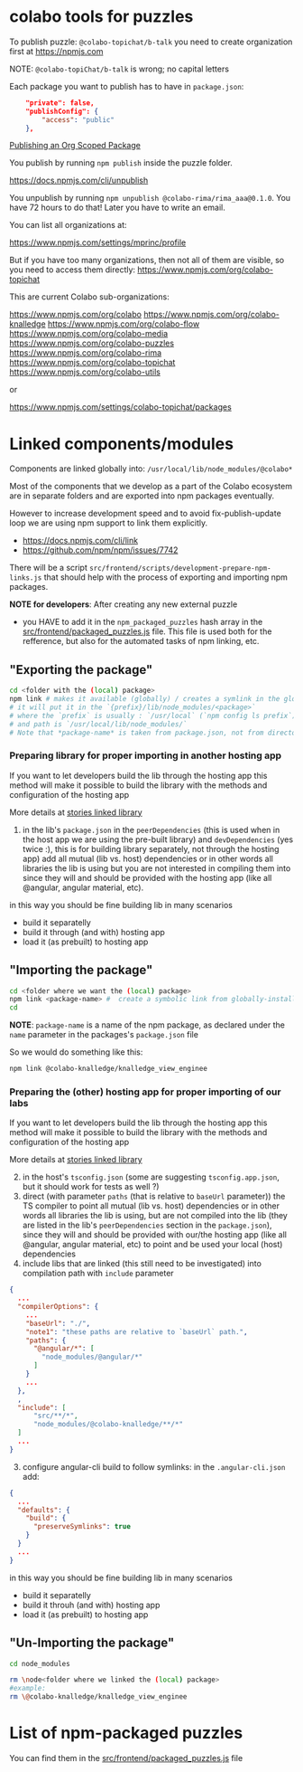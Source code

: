 # colabo tools for puzzles

To publish puzzle: `@colabo-topichat/b-talk` you need to create organization first at https://npmjs.com

NOTE: `@colabo-topiChat/b-talk` is wrong; no capital letters

Each package you want to publish has to have in `package.json`:

```json
    "private": false,
    "publishConfig": {
        "access": "public"
    },
```
[Publishing an Org Scoped Package](https://www.npmjs.com/docs/orgs/publishing-an-org-scoped-package.html)

You publish by running `npm publish` inside the puzzle folder.

https://docs.npmjs.com/cli/unpublish

You unpublish by running `npm unpublish @colabo-rima/rima_aaa@0.1.0`. You have 72 hours to do that! Later you have to write an email.


You can list all organizations at:

https://www.npmjs.com/settings/mprinc/profile

But if you have too many organizations, then not all of them are visible, so you need to access them directly: https://www.npmjs.com/org/colabo-topichat

This are current Colabo sub-organizations:

https://www.npmjs.com/org/colabo
https://www.npmjs.com/org/colabo-knalledge
https://www.npmjs.com/org/colabo-flow
https://www.npmjs.com/org/colabo-media
https://www.npmjs.com/org/colabo-puzzles
https://www.npmjs.com/org/colabo-rima
https://www.npmjs.com/org/colabo-topichat
https://www.npmjs.com/org/colabo-utils

or

https://www.npmjs.com/settings/colabo-topichat/packages

# Linked components/modules

Components are linked globally into: `/usr/local/lib/node_modules/@colabo*`

Most of the components that we develop as a part of the Colabo ecosystem are in separate folders and are exported into npm packages eventually.

However to increase development speed and to avoid fix-publish-update loop we are using npm support to link them explicitly.

+ https://docs.npmjs.com/cli/link
+ https://github.com/npm/npm/issues/7742

There will be a script `src/frontend/scripts/development-prepare-npm-links.js` that should help with the process of exporting and importing npm packages.

**NOTE for developers**: After creating any new external puzzle
* you HAVE to add it in the `npm_packaged_puzzles` hash array in the [src/frontend/packaged_puzzles.js](src/frontend/packaged_puzzles.js) file. This file is used both for the refference, but also for the automated tasks of npm linking, etc.

## "Exporting the package"

```sh
cd <folder with the (local) package>
npm link # makes it available (globally) / creates a symlink in the global folder
# it will put it in the `{prefix}/lib/node_modules/<package>`
# where the `prefix` is usually : `/usr/local` (`npm config ls prefix`)
# and path is `/usr/local/lib/node_modules/`
# Note that *package-name* is taken from package.json, not from directory name.
```

### Preparing library for proper importing in another hosting app

If you want to let developers build the lib through the hosting app this method will make it possible to build the library with the methods and configuration of the hosting app

More details at [stories linked library](https://github.com/angular/angular-cli/wiki/stories-linked-library)

1. in the lib's `package.json` in the `peerDependencies` (this is used when in the host app we are using the pre-built library) and `devDependencies` (yes twice :), this is for building library separately, not through the hosting app) add all mutual (lib vs. host) dependencies or in other words all libraries the lib is using but you are not interested in compiling them into since they will and should be provided with the hosting app (like all @angular, angular material, etc).

in this way you should be fine building lib in many scenarios
  - build it separatelly
  - build it through (and with) hosting app
  - load it (as prebuilt) to hosting app

## "Importing the package"

```sh
cd <folder where we want the (local) package>
npm link <package-name> #  create a symbolic link from globally-installed package-name to node_modules/ of the current folder
cd
```

**NOTE**: `package-name` is a name of the npm package, as declared under the `name` parameter in the packages's `package.json` file

So we would do something like this:

```sh
npm link @colabo-knalledge/knalledge_view_enginee
```

### Preparing the (other) hosting app for proper importing of our labs

If you want to let developers build the lib through the hosting app this method will make it possible to build the library with the methods and configuration of the hosting app

More details at [stories linked library](https://github.com/angular/angular-cli/wiki/stories-linked-library)

2. in the host's `tsconfig.json` (some are suggesting `tsconfig.app.json`, but it should work for tests as well ?)
  1. direct (with parameter `paths` (that is relative to `baseUrl` parameter)) the TS compiler to point all mutual (lib vs. host) dependencies or in other words all libraries the lib is using, but are not compiled into the lib (they are listed in the lib's `peerDependencies` section in the `package.json`), since they will and should be provided with our/the hosting app (like all @angular, angular material, etc) to point and be used your local (host) dependencies
  2. include libs that are linked (this still need to be investigated) into compilation path with `include` parameter

```json
{
  ...
  "compilerOptions": {
    ...
    "baseUrl": "./",
    "note1": "these paths are relative to `baseUrl` path.",
    "paths": {
      "@angular/*": [
        "node_modules/@angular/*"
      ]
    }
    ...
  },
  ,
  "include": [
      "src/**/*",
      "node_modules/@colabo-knalledge/**/*"
  ]
  ...
}
```
3. configure angular-cli build to follow symlinks: in the `.angular-cli.json` add:

```json
{
  ...
  "defaults": {
    "build": {
      "preserveSymlinks": true
    }
  }
  ...
}
```
in this way you should be fine building lib in many scenarios
  - build it separatelly
  - build it throuh (and with) hosting app
  - load it (as prebuilt) to hosting app
  
## "Un-Importing the package"
```sh
cd node_modules

rm \node<folder where we linked the (local) package>
#example:
rm \@colabo-knalledge/knalledge_view_enginee
```

# List of npm-packaged puzzles

You can find them in the [src/frontend/packaged_puzzles.js](src/frontend/packaged_puzzles.js) file
